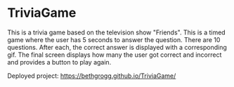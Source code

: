 # TriviaGame

This is a trivia game based on the television show "Friends".  This is a timed game where the user has 5 seconds to answer the question.  There are 10 questions.  After each, the correct answer is displayed with a corresponding gif.  The final screen displays how many the user got correct and incorrect and provides a button to play again.




Deployed project: https://bethgrogg.github.io/TriviaGame/
